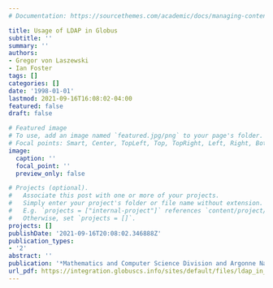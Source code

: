 ```yaml
---
# Documentation: https://sourcethemes.com/academic/docs/managing-content/

title: Usage of LDAP in Globus
subtitle: ''
summary: ''
authors:
- Gregor von Laszewski
- Ian Foster
tags: []
categories: []
date: '1998-01-01'
lastmod: 2021-09-16T16:08:02-04:00
featured: false
draft: false

# Featured image
# To use, add an image named `featured.jpg/png` to your page's folder.
# Focal points: Smart, Center, TopLeft, Top, TopRight, Left, Right, BottomLeft, Bottom, BottomRight.
image:
  caption: ''
  focal_point: ''
  preview_only: false

# Projects (optional).
#   Associate this post with one or more of your projects.
#   Simply enter your project's folder or file name without extension.
#   E.g. `projects = ["internal-project"]` references `content/project/deep-learning/index.md`.
#   Otherwise, set `projects = []`.
projects: []
publishDate: '2021-09-16T20:08:02.346888Z'
publication_types:
- '2'
abstract: ''
publication: '*Mathematics and Computer Science Division and Argonne National Laboratory*'
url_pdf: https://integration.globuscs.info/sites/default/files/ldap_in_globus.pdf
---
```

